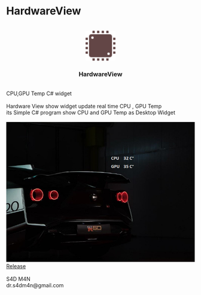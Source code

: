 ﻿# HardwareView
<br />
<div align="center">
  <a href="https://github.com/s4dm4nx/HardwareView">
    <img src="Screenshot/logo.png" alt="Logo" width="80" height="80">
  </a>
</div>
  <h3 align="center">HardwareView</h3>
  <p> <br />
    CPU,GPU Temp C# widget 
    <br /> <br />
    Hardware View show widget update real time CPU , GPU Temp <br />
    its  Simple C# program show CPU and GPU Temp as Desktop Widget  <br />
    <br />
    <img src="Screenshot/Screenshot_1.png"  >
    <br />
    <a href="https://github.com/s4dm4nx/HardwareView/releases/tag/hardwareview" >Release</a>
    <br /> <br />
    S4D M4N
    <br />
    dr.s4dm4n@gmail.com
  </p>

